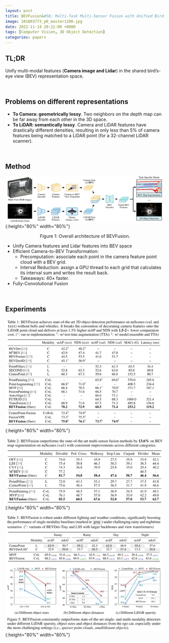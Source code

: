 ```yaml
---
layout: post
title: BEVFusion&#58; Multi-Task Multi-Sensor Fusion with Unified Bird’s-Eye View Representation
image: 101003773_p0_master1200.jpg
date: 2022-11-14 20:21:00 +0800
tags: [Computer Vision, 3D Object Detection]
categories: papers
---
```


## TL;DR
Unify multi-modal features (**Camera image and Lidar**) in the shared bird’s-eye view (BEV) representation space.

<br/>

## Problems on different representations
- **To Camera: geometrically lossy**. Two neighbors on the depth map can be far away from each other in the 3D space.
- **To LiDAR: semantically lossy**. Camera and LiDAR features have drastically different densities, resulting in only less than 5% of camera features being matched to a LiDAR point (for a 32-channel LiDAR scanner).

<br/>


## Method

![](https://github.com/Zanue/Zanue.github.io/raw/main/images/blog_img/bevfusion/bevfusion-framework.jpg){:height="80%" width="80%"}  
<center style="font-size:14px">Figure 1: Overall architecture of BEVFusion.</center> 


- Unify Camera features and Lidar features into BEV space
- Efficient Camera-to-BEV Transformation:
  - Precomputation: associate each point in the camera feature point cloud with a BEV grid.
  - Interval Reduction: assign a GPU thread to each grid that calculates its interval sum and writes the result back.
  - Takeaways: 40× faster.
- Fully-Convolutional Fusion

<br/>

## Experiments

![](https://github.com/Zanue/Zanue.github.io/raw/main/images/blog_img/bevfusion/bevfusion-comp1.jpg){:height="80%" width="80%"}  


![](https://github.com/Zanue/Zanue.github.io/raw/main/images/blog_img/bevfusion/bevfusion-comp2.jpg){:height="80%" width="80%"}  


![](https://github.com/Zanue/Zanue.github.io/raw/main/images/blog_img/bevfusion/bevfusion-ablation.jpg){:height="80%" width="80%"}  
